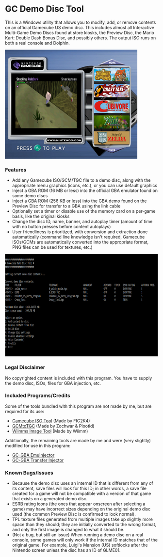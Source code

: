 # GC Demo Disc Tool
This is a Windows utility that allows you to modify, add, or remove contents on an official Gamecube US demo disc. This includes almost all Interactive Multi-Game Demo Discs found at store kiosks, the Preview Disc, the Mario Kart: Double Dash Bonus Disc, and possibly others. The output ISO runs on both a real console and Dolphin.

<img src="https://github.com/GateGuy/GCDemoDiscTool/blob/main/screenshot.png?raw=true" width="436" height="360" />

### Features
- Add any Gamecube ISO/GCM/TGC file to a demo disc, along with the appropriate menu graphics (icons, etc.), or you can use default graphics
- Inject a GBA ROM (16 MB or less) into the official GBA emulator found on some demo discs
- Inject a GBA ROM (256 KB or less) into the GBA demo found on the Preview Disc for transfer to a GBA using the link cable
- Optionally set a timer or disable use of the memory card on a per-game basis, like the original kiosks
- Change the disc ID, name, banner, and autoplay timer (amount of time with no button presses before content autoplays)
- User friendliness is prioritized, with conversion and extraction done automatically (command line knowledge isn't required, Gamecube ISOs/GCMs are automatically converted into the appropriate format, PNG files can be used for textures, etc.)

<img src="https://github.com/GateGuy/GCDemoDiscTool/blob/main/screenshot2.png?raw=true" width="855" height="338" />

### Legal Disclaimer
No copyrighted content is included with this program. You have to supply the demo disc, ISOs, files for GBA injection, etc.

### Included Programs/Credits
Some of the tools bundled with this program are not made by me, but are required for its use:
- [Gamecube ISO Tool](http://www.wiibackupmanager.co.uk/gcit.html) (Made by FIG2K4)
- [GCMtoTGC](https://www.gc-forever.com/forums/viewtopic.php?t=17&start=24) (Made by Zochwar & Plootid)
- [Wiimms Image Tool](https://szs.wiimm.de/wimgt/) (Made by Wiimm)

Additionally, the remaining tools are made by me and were (very slightly) modified for use in this program:
- [GC-GBA EmuInjector](https://github.com/GateGuy/GC-GBA-EmuInjector)
- [GC-GBA Transfer Injector](https://github.com/GateGuy/GC-GBA-TransferInjector)

### Known Bugs/Issues
- Because the demo disc uses an internal ID that is different from any of its content, save files will look for this ID; in other words, a save file created for a game will not be compatible with a version of that game that exists on a generated demo disc.
- ESRB rating icons (the ones that appear onscreen after selecting a game) may have incorrect sizes depending on the original demo disc used (the common Preview Disc is confirmed to look normal).
- TPL texture files generated from multiple images take up slightly more space than they should; they are initially converted to the wrong format, and only the first image is changed to what it should be.
- (Not a bug, but still an issue) When running a demo disc on a real console, some games will only work if the internal ID matches that of the original game. For example, Luigi's Mansion (US) softlocks after the Nintendo screen unless the disc has an ID of GLME01.
